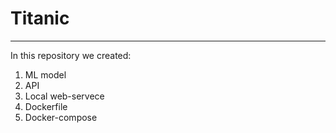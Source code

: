 # Titanic 
---
In this repository we created:
1. ML model
2. API
3. Local web-servece
4. Dockerfile
5. Docker-compose
